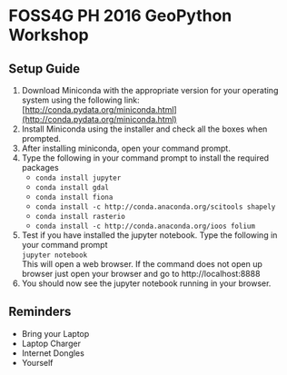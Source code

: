 # FOSS4G PH 2016 GeoPython Workshop
## Setup Guide
1. Download Miniconda with the appropriate version for your operating system using the following link: [http://conda.pydata.org/miniconda.html](http://conda.pydata.org/miniconda.html)
2. Install Miniconda using the installer and check all the boxes when prompted.
3. After installing miniconda, open your command prompt.
4. Type the following in your command prompt to install the required packages<br />
   - `conda install jupyter`
   - `conda install gdal`
   - `conda install fiona` 
   - `conda install -c http://conda.anaconda.org/scitools shapely`
   - `conda install rasterio`
   - `conda install -c http://conda.anaconda.org/ioos folium`
5. Test if you have installed the jupyter notebook. Type the following in your command prompt <br />
   `jupyter notebook` <br />
   This will open a web browser. If the command does not open up browser just open your browser and go to http://localhost:8888
6. You should now see the jupyter notebook running in your browser.

## Reminders
 - Bring your Laptop
 - Laptop Charger
 - Internet Dongles
 - Yourself
